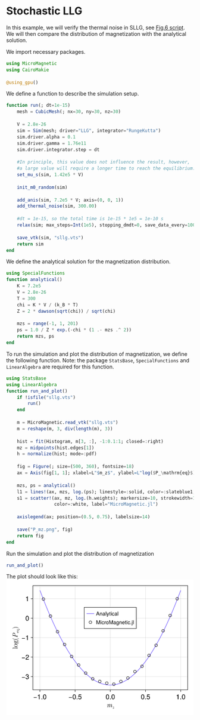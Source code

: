 # Stochastic LLG

In this example, we will verify the thermal noise in SLLG, see [Fig.6 script](https://github.com/MagneticSimulation/MicroMagnetic.jl/blob/master/figure_scripts/fig6/sllg.jl).
We will then compare the distribution of magnetization with the analytical solution.

We import necessary packages.

```julia
using MicroMagnetic
using CairoMakie

@using_gpu()
```

We define a function to describe the simulation setup.

```julia
function run(; dt=1e-15)
    mesh = CubicMesh(; nx=30, ny=30, nz=30)

    V = 2.8e-26
    sim = Sim(mesh; driver="LLG", integrator="RungeKutta")
    sim.driver.alpha = 0.1
    sim.driver.gamma = 1.76e11
    sim.driver.integrator.step = dt

    #In principle, this value does not influence the result, however,
    #a large value will require a longer time to reach the equilibrium.
    set_mu_s(sim, 1.42e5 * V)

    init_m0_random(sim)

    add_anis(sim, 7.2e5 * V; axis=(0, 0, 1))
    add_thermal_noise(sim, 300.00)

    #dt = 1e-15, so the total time is 1e-15 * 1e5 = 1e-10 s
    relax(sim; max_steps=Int(1e5), stopping_dmdt=0, save_data_every=1000)

    save_vtk(sim, "sllg.vts")
    return sim
end
```

We define the analytical solution for the magnetization distribution.

```julia
using SpecialFunctions
function analytical()
    K = 7.2e5
    V = 2.8e-26
    T = 300
    chi = K * V / (k_B * T)
    Z = 2 * dawson(sqrt(chi)) / sqrt(chi)

    mzs = range(-1, 1, 201)
    ps = 1.0 / Z * exp.(-chi * (1 .- mzs .^ 2))
    return mzs, ps
end
```

To run the simulation and plot the distribution of magnetization, we define the following function.
Note: the package `StatsBase`, `SpecialFunctions` and `LinearAlgebra` are required for this function.

```julia
using StatsBase
using LinearAlgebra
function run_and_plot()
    if !isfile("sllg.vts")
        run()
    end

    m = MicroMagnetic.read_vtk("sllg.vts")
    m = reshape(m, 3, div(length(m), 3))

    hist = fit(Histogram, m[3, :], -1:0.1:1; closed=:right)
    mz = midpoints(hist.edges[1])
    h = normalize(hist; mode=:pdf)

    fig = Figure(; size=(500, 360), fontsize=18)
    ax = Axis(fig[1, 1]; xlabel=L"$m_z$", ylabel=L"log($P_\mathrm{eq}$)")

    mzs, ps = analytical()
    l1 = lines!(ax, mzs, log.(ps); linestyle=:solid, color=:slateblue1, label="Analytical")
    s1 = scatter!(ax, mz, log.(h.weights); markersize=10, strokewidth=1, alpha=0,
                  color=:white, label="MicroMagnetic.jl")

    axislegend(ax; position=(0.5, 0.75), labelsize=14)

    save("P_mz.png", fig)
    return fig
end
```

Run the simulation and plot the distribution of magnetization

```julia
run_and_plot()
```

The plot should look like this:
![](../public/P_mz.png)
